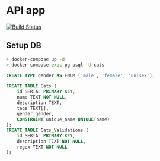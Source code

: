 # API app

[![Build Status](https://travis-ci.org/meowle/cats-api.svg?branch=master)](https://travis-ci.org/meowle/cats-api)

## Setup DB

```bash
> docker-compose up -d
> docker-compose exec pg psql -U cats
```

```sql
CREATE TYPE gender AS ENUM ('male', 'female', 'unisex');

CREATE TABLE Cats (
    id SERIAL PRIMARY KEY,
    name TEXT NOT NULL,
    description TEXT,
    tags TEXT[],
    gender gender,
    CONSTRAINT unique_name UNIQUE(name)
);
CREATE TABLE Cats_Validations (
    id SERIAL PRIMARY KEY,
    description TEXT NOT NULL,
    regex TEXT NOT NULL
);
```
